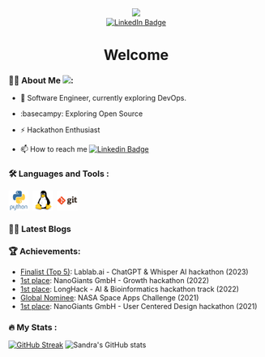  <div id="header" align="center">
  <img src="https://media.giphy.com/media/L1R1tvI9svkIWwpVYr/giphy.gif" width="250"/>
</div>
<div id="badges" align="center">
<a href="https://linkedin.com/in/sandraashipala">
  <img src="https://img.shields.io/badge/LinkedIn-blue?style=for-the-badge&logo=linkedin&logoColor=white" alt="LinkedIn Badge"/>
 </a>
</div>
<h1 align="center">
 Welcome
</h1>

### :woman_technologist: About Me <img src="https://media.giphy.com/media/WUlplcMpOCEmTGBtBW/giphy.gif" width="30">:

- :telescope: Software Engineer, currently exploring DevOps.
- :basecampy: Exploring Open Source

- :zap: Hackathon Enthusiast

- :mailbox: How to reach me [![Linkedin Badge](https://img.shields.io/badge/-LINKEDIN-blue?style=flat&logo=Linkedin&logoColor=white)](https://linkedin.com/in/sandraashipala)

### :hammer_and_wrench: Languages and Tools :
<div>
  <img src="https://github.com/devicons/devicon/blob/master/icons/python/python-original-wordmark.svg" title="Python" alt="Python" width="40" height="40"/>&nbsp;
  <img src="https://github.com/devicons/devicon/blob/master/icons/linux/linux-original.svg" title="Linux" alt="Linux" width="40" height="40"/>&nbsp;
  <img src="https://github.com/devicons/devicon/blob/master/icons/git/git-original-wordmark.svg" title="Git" alt="Git" width="40" height="40"/>
</div>

### ✍🏽 Latest Blogs
<!-- BLOG-POST-LIST:START -->
<!-- BLOG-POST-LIST:END -->

### 🏆 Achievements:
- [Finalist (Top 5)](https://lablab.ai/event/chatgpt-api-and-whisper-api-global-hackathon): Lablab.ai - ChatGPT & Whisper AI hackathon (2023)
- [1st place](https://github.com/sandramsc/Hackathons_2021-to-2023/tree/main/HyperStream): NanoGiants GmbH - Growth hackathon (2022)
- [1st place](https://github.com/sandramsc/Hackathons_2021-to-2023/tree/main/biocoins): LongHack - AI & Bioinformatics hackathon track (2022)
- [Global Nominee](https://github.com/sandramsc/sandramsc.github.io): NASA Space Apps Challenge (2021)
- [1st place]([https://github.com/sandramsc/TVA](https://github.com/sandramsc/Hackathons_2021-to-2023/tree/main/TVA)): NanoGiants GmbH - User Centered Design hackathon (2021)

### :fire: My Stats :

[![GitHub Streak](http://github-readme-streak-stats.herokuapp.com?user=sandramsc&theme=dark&background=990026)](https://git.io/streak-stats)
![Sandra's GitHub stats](https://github-readme-stats.vercel.app/api?username=sandramsc&theme=maroongold&show_icons=true)
